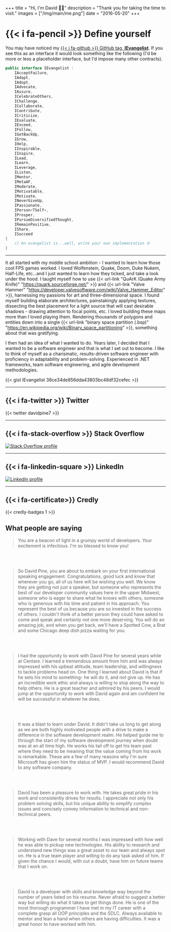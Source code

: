 +++
title = "Hi, I'm David 👋🏽"
description = "Thank you for taking the time to visit."
images = ["/img/main/me.png"]
date = "2016-05-20"
+++

# {{< i fa-pencil >}} Define yourself

You may have noticed my [{{< i fa-github >}} GitHub tag, **IEvangelist**](https://github.com/IEvangelist). If you see this as an interface it would look something like the following (I'd be more or less a placeholder interface, but I'd impose many other contracts).

```csharp
public interface IEvangelist :
    IAcceptFailure,
    IAdapt,
    IAdopt,
    IAdvocate,
    IAssure,
    ICelebrateOthers,
    IChallenge,
    ICollaborate,
    IContribute,
    ICriticize,
    IEvaluate,
    IExceed,
    IFollow,
    IGetBackUp,
    IGrow,
    IHelp,
    IInspirable,
    IInspire,
    ILead,
    ILearn,
    ILeverage,
    IListen,
    IMentor,
    IMetaAF,
    IModerate,
    IMotivatable,
    IMotivate,
    INeverGiveUp,
    IPassionate,
    IPerson<TSelf>,
    IProsper,
    IPursueDiversifiedThought,
    IRemainPositive,
    IShare,
    ISucceed
{
    // An evangelist is...well, write your own implementation 🤓
}
```

---

It all started with my middle school ambition - I wanted to learn how those cool FPS games worked. I loved Wolfenstein, Quake, Doom, Duke Nukem, Half-Life, etc...and I just wanted to learn how they ticked, and take a look under the hood. I taught myself how to use {{< url-link "QuArK (Quake Army Knife)" "https://quark.sourceforge.net/" >}} and {{< url-link "Valve Hammer" "https://developer.valvesoftware.com/wiki/Valve_Hammer_Editor" >}}, harnessing my passions for art and three-dimensional space. I found myself building elaborate architectures, painstakingly applying textures, dissecting the best placement for a light source that will cast desirable shadows - drawing attention to focal points, etc. I loved building these maps more than I loved playing them. Rendering thousands of polygons and entities down into a single {{< url-link "binary space partition (.bsp)" "https://en.wikipedia.org/wiki/Binary_space_partitioning" >}}, something about that was gratifying.

I then had an idea of what I wanted to do. Years later, I decided that I wanted to be a software engineer and that is what I set out to become. I like to think of myself as a charismatic, results-driven software engineer with proficiency in adaptability and problem-solving. Experienced in .NET frameworks, team software engineering, and agile development methodologies.

{{< gist IEvangelist 38ce34de856dda43803bc48df32cefec >}}

---

## {{< i fa-twitter >}} Twitter

{{< twitter davidpine7 >}}

---

## {{< i fa-stack-overflow >}} Stack Overflow

[![Stack Overflow profile](https://stackoverflow.com/users/flair/2410379.png)](https://stackoverflow.com/users/2410379/david-pine)

---

## {{< i fa-linkedin-square >}} LinkedIn

[![LinkedIn profile](https://static.licdn.com/scds/common/u/img/webpromo/btn_myprofile_160x33.png)](https://www.linkedin.com/in/dpine)

---

## {{< i fa-certificate>}} Credly

{{< credly-badges 1 >}}

## What people are saying

> You are a beacon of light in a grumpy world of developers. Your excitement is infectious. I'm so blessed to know you!

<br/><br/>

> So David Pine, you are about to embark on your first international speaking engagement.  Congratulations, good luck and know that wherever you go, all of us here will be wishing you well.  We know they are getting not just a speaker, but someone who represents the best of our developer community values here in the upper Midwest, someone who is eager to share what he knows with others, someone who is generous with his time and patient in his approach.  You represent the best of us because you are so invested in the success of others.  I couldn't think of a better person they could have asked to come and speak and certainly not one more deserving.  You will do an amazing job, and when you get back, we'll have a Spotted Cow, a Brat and some Chicago deep dish pizza waiting for you.

<br/><br/>

> I had the opportunity to work with David Pine for several years while at Centare. I learned a tremendous amount from him and was always impressed with his upbeat attitude, team leadership, and willingness to tackle problems head on. One thing I learned about David is that if he sets his mind to something- he will do it, and not give up. He has an incredible work ethic and always is willing to stop along the way to help others. He is a great teacher and admired by his peers. I would jump at the opportunity to work with David again and am confident he will be successful in whatever he does.

<br/><br/>

> It was a blast to learn under David. It didn't take us long to get along as we are both highly motivated people with a drive to make a difference in the software development realm. He helped guide me to through the start of my software development journey when doubt was at an all time high. He works his tail off to get his team past where they need to be meaning that the value coming from his work is remarkable. These are a few of many reasons why I'm sure Microsoft has given him the status of MVP. I would recommend David to any software company.

<br/><br/>

> David has been a pleasure to work with. He takes great pride in his work and consistently drives for results. I appreciate not only his problem solving skills, but his unique ability to simplify complex issues and concisely convey information to technical and non-technical peers.

<br/><br/>

> Working with Dave for several months I was impressed with how well he was able to pickup new technologies. His ability to research and understand new things was a great asset to our team and always spot on. He is a true team player and willing to do any task asked of him. If given the chance I would, with out a doubt, have him on future teams that I work on.

<br/><br/>

> David is a developer with skills and knowledge way beyond the number of years listed on his resume. Never afraid to suggest a better way but willing do what it takes to get things done. He is one of the most thorough programmer I have met in my IT career with a complete grasp all OOP principles and the SDLC. Always available to mentor and lean a hand when others are having difficulties. It was a great honor to have worked with him.
